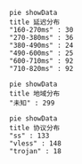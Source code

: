 
```mermaid
pie showData
title 延迟分布
"160-270ms" : 30
"270-380ms" : 36
"380-490ms" : 24
"490-600ms" : 25
"600-710ms" : 92
"710-820ms" : 92
```
```mermaid
pie showData
title 地域分布
"未知" : 299
```
```mermaid
pie showData
title 协议分布
"ss" : 133
"vless" : 148
"trojan" : 18
```